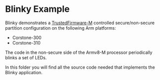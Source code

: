 # Blinky Example

Blinky demonstrates a [TrustedFirmware-M](https://www.trustedfirmware.org/projects/tf-m/) controlled secure/non-secure partition configuration on the following Arm platforms:
* Corstone-300
* Corstone-310

The code in the non-secure side of the Armv8-M processor periodically blinks a set of LEDs.

In this folder you will find all the source code needed that implements the Blinky application.
